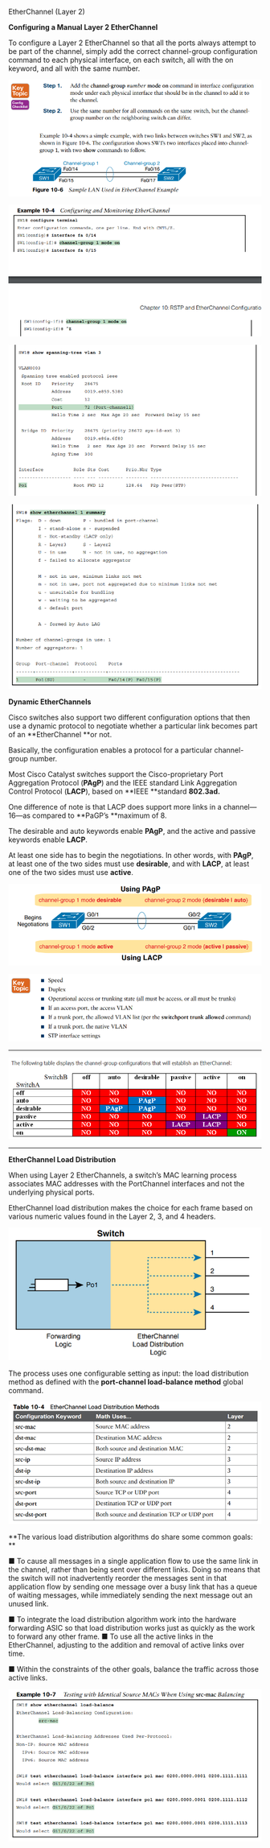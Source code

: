 EtherChannel (Layer 2)

**Configuring a Manual Layer 2 EtherChannel**

To configure a Layer 2 EtherChannel so that all the ports always attempt to be part of the channel, simply add the correct channel-group configuration command to each physical interface, on each switch, all with the on keyword, and all with the same number.

![image.png](../_resources/704de7153e5d1445644b309f922a9ceb.png)

![image.png](../_resources/13b35336e869e52394109547b8a0697c.png)

![image.png](../_resources/37e96da3f968ff7b4605c0f6a3f7b226.png)

![image.png](../_resources/86f8f1b854086bce285af4fa85c2410b.png)

**Dynamic EtherChannels**

Cisco switches also support two different configuration options that then use a dynamic protocol to negotiate whether a particular link becomes part of an **EtherChannel **or not.

Basically, the configuration enables a protocol for a particular channel-group number.

Most Cisco Catalyst switches support the Cisco-proprietary Port Aggregation Protocol (**PAgP**) and the IEEE standard Link Aggregation Control Protocol (**LACP**), based on **IEEE **standard **802.3ad.**

One difference of note is that LACP does support more links in a channel—16—as compared to **PaGP’s **maximum of 8.

The desirable and auto keywords enable **PAgP**, and the active and passive keywords enable **LACP**.

At least one side has to begin the negotiations. In other words, with **PAgP**, at least one of the two sides must use **desirable**, and with **LACP**, at least one of the two sides must use **active**.

![image.png](../_resources/208c37bd527d79f1088783bac00f23d9.png)

![image.png](../_resources/390f26a6723298984b819f78681040e1.png)

* * *

![image.png](../_resources/d6bc7abe91537cfd6c815f81c7769008.png)

* * *

**EtherChannel Load Distribution**

When using Layer 2 EtherChannels, a switch’s MAC learning process associates MAC addresses with the PortChannel interfaces and not the underlying physical ports.

EtherChannel load distribution makes the choice for each frame based on various numeric values found in the Layer 2, 3, and 4 headers.

![image.png](../_resources/f1fc58a7874e26aa17891142f6317c36.png)

The process uses one configurable setting as input: the load distribution method as defined with the **port-channel load-balance method** global command.

![image.png](../_resources/1ecd06f8702d4c8bb003a134d27717e9.png)

**The various load distribution algorithms do share some common goals: **

■ To cause all messages in a single application flow to use the same link in the channel, rather than being sent over different links. Doing so means that the switch will not inadvertently reorder the messages sent in that application flow by sending one message over a busy link that has a queue of waiting messages, while immediately sending the next message out an unused link.

■ To integrate the load distribution algorithm work into the hardware forwarding ASIC so that load distribution works just as quickly as the work to forward any other frame. ■ To use all the active links in the EtherChannel, adjusting to the addition and removal of active links over time.

■ Within the constraints of the other goals, balance the traffic across those active links.

![image.png](../_resources/a22d5280df5d996a5f1ce69c518fbcf5.png)